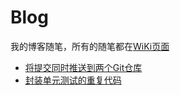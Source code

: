 # Blog
我的博客随笔，所有的随笔都在[WiKi页面](https://github.com/izhangzhihao/Blog/wiki)

* [将提交同时推送到两个Git仓库](https://github.com/izhangzhihao/Blog/wiki/%E5%B0%86%E6%8F%90%E4%BA%A4%E5%90%8C%E6%97%B6%E6%8E%A8%E9%80%81%E5%88%B0%E4%B8%A4%E4%B8%AAGit%E4%BB%93%E5%BA%93)
* [封装单元测试的重复代码](https://github.com/izhangzhihao/Blog/wiki/%E5%B0%81%E8%A3%85%E5%8D%95%E5%85%83%E6%B5%8B%E8%AF%95%E7%9A%84%E9%87%8D%E5%A4%8D%E4%BB%A3%E7%A0%81)
